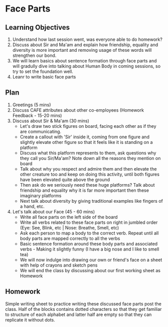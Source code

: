 # Face Parts

## Learning Objectives
1. Understand how last session went, was everyone able to do homework?
2. Discuss about Sir and Ma'am and explain how friendship, equality and diversity is more important and removing usage of these words will strengthen our bond.
3. We will learn basics about sentence formation through face parts and will gradully dive into talking about Human Body in coming sessions, so try to set the foundation well. 
4. Leanr to write basic face parts

## Plan 
1.	Greetings (5 mins) 
2.	Discuss CAFE attributes about other co-employees (Homework Feedback - 15-20 mins) 
3.	Discuss about Sir & Ma'am (30 mins)
	- Let's draw two stick figures on board, facing each other as if they are communicating.  
	- Create a callout with 'Sir' inside it, coming from one figure and slightly elevate other figure so that it feels like it is standing on a platform
	- Discuss what this platform represents to them, ask questions why they call you Sir/Ma'am? Note down all the reasons they mention on board
	- Talk about why you respect and admire them and then elevate the other creature too and keep on doing this activity, until both figures have been elevated quite above the ground
	- Then ask do we seriously need these huge platforms? Talk about friendship and equality why it is far more important then these imaginary platforms
	- Next talk about diversity by giving traditional examples like fingers of a hand, etc.       
4.	Let's talk about our Face (45 - 60 mins)
	-	Write all face parts on the left side of the board
	-	Write all verbs related to these face parts on right in jumbled order (Eye: See, Blink, etc | Nose: Breathe, Smell, etc)
	-	Ask each person to map a body to the correct verb. Repeat until all body parts are mapped correctly to all the verbs
	-	Basic sentence formation around these body parts and associated verbs - Making it slightly funny (I have a big nose and I like to smell tea)	
	- 	We will now indulge into drawing our own or friend's face on a sheet with help of crayons and sketch pens
	- 	We will end the class by discussing about our first working sheet as Homework  		

## Homework
Simple writing sheet to practice writing these discussed face parts post the class. Half of the blocks contains dotted characters so that they get familiar to structure of each alphabet and latter half are empty so that they can replicate it without dots.
